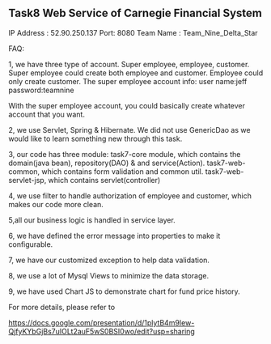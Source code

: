 





## Task8 Web Service of Carnegie Financial System

IP Address	: 52.90.250.137
Port: 8080
Team Name : Team_Nine_Delta_Star


FAQ:

1, we have three type of account. Super employee, employee, customer.
Super employee could create both employee and customer.
Employee could only create customer.
The super employee account info:
user name:jeff
password:teamnine

With the super employee account, you could basically create whatever account that you want.


2, we use Servlet, Spring & Hibernate.
We did not use GenericDao as we would like to learn something new through this task.

3, our code has three module:
task7-core module, which contains the domain(java bean), repository(DAO) & and service(Action).
task7-web-common, which contains form validation and common util.
task7-web-servlet-jsp, which contains servlet(controller)

4, we use filter to handle authorization of employee and customer,
which makes our code more clean.

5,all our business logic is handled in service layer.

6, we have defined the error message into properties to make it configurable.

7, we have our customized exception to help data validation.

8, we use a lot of Mysql Views to minimize the data storage.

9, we have used Chart JS to demonstrate chart for fund price history.

For more details, please refer to

https://docs.google.com/presentation/d/1plytB4m9Iew-QjfyKYbGjBs7uIOLt2auF5wS0BSI0wo/edit?usp=sharing





